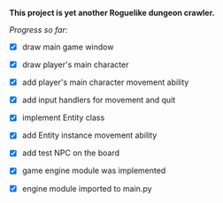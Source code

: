 **This project  is yet another Roguelike dungeon crawler.**

*Progress so far:*

- [x] draw main game window
- [x] draw player's main character
- [x] add player's main character movement ability
- [x] add input handlers for movement and quit
- [x] implement Entity class
- [x] add Entity instance movement ability
- [x] add test NPC on the board 
- [x] game engine module was implemented
- [x] engine module imported to main.py 

